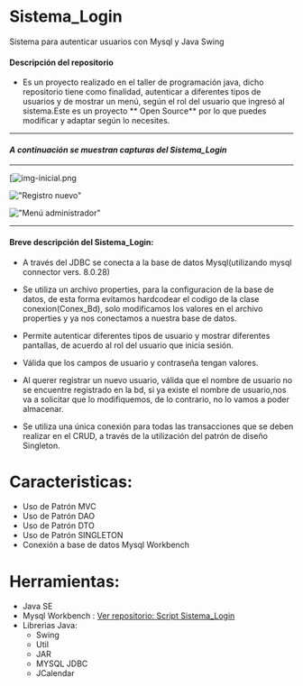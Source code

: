 # Sistema_Login
Sistema para autenticar usuarios con Mysql y Java Swing
#### Descripción del repositorio
- Es un proyecto realizado en el taller de programación java, dicho repositorio tiene como finalidad, autenticar a diferentes tipos de usuarios y de mostrar un menú, según el rol del usuario que ingresó al sistema.Este es un proyecto ** Open Source** por lo que puedes modificar y adaptar según lo necesites. 

----
#### ***A continuación se muestran capturas del Sistema_Login*** 
----
[![img-inicial.png](https://i.postimg.cc/hGXjkdJ7/img-inicial-1.png)

!["Registro nuevo"](https://i.postimg.cc/MpKXY4q5/img-reg-nuev.png)

!["Menú administrador"](https://i.postimg.cc/7YNf0D8b/menu-adm.png)

---
#### Breve descripción del Sistema_Login:

- A través del JDBC se conecta a la base de datos Mysql(utilizando mysql connector vers. 8.0.28)

- Se utiliza un archivo properties, para la configuracion de la base de datos, de esta forma evitamos hardcodear el codigo de la clase conexion(Conex_Bd), solo modificamos los valores en el archivo properties y ya nos conectamos a nuestra base de datos.

- Permite autenticar diferentes tipos de usuario y mostrar diferentes pantallas, de acuerdo al rol del usuario que inicia sesión.

- Válida que los campos de usuario y contraseña tengan valores.

- Al querer registrar un nuevo usuario, válida que el nombre de usuario no se encuentre registrado en la bd, si ya existe el nombre de usuario,nos va a solicitar que lo modifiquemos, de lo contrario, no lo vamos a poder almacenar.

- Se utiliza una única conexión para todas las transacciones que se deben realizar en el CRUD, a través de la utilización del patrón de diseño Singleton.
# Caracteristicas:
- Uso de Patrón MVC
- Uso de Patrón DAO
- Uso de Patrón DTO
- Uso de Patrón SINGLETON
- Conexión a base de datos Mysql Workbench

# Herramientas:
* Java SE
* Mysql Workbench :  [Ver repositorio: Script Sistema_Login](https://github.com/diego0o033/Script_Sistema_Login)
* Librerias Java:
  * Swing
  * Util
  * JAR
  * MYSQL JDBC
  * JCalendar
